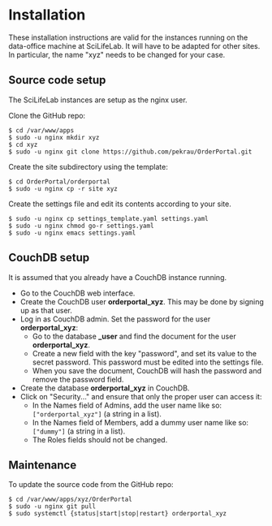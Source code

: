 Installation
============

These installation instructions are valid for the instances running on
the data-office machine at SciLifeLab. It will have to be adapted for
other sites. In particular, the name "xyz" needs to be changed for your
case.

Source code setup
-----------------

The SciLifeLab instances are setup as the nginx user.

Clone the GitHub repo:

    $ cd /var/www/apps
    $ sudo -u nginx mkdir xyz
    $ cd xyz
    $ sudo -u nginx git clone https://github.com/pekrau/OrderPortal.git

Create the site subdirectory using the template:

    $ cd OrderPortal/orderportal
    $ sudo -u nginx cp -r site xyz

Create the settings file and edit its contents according to your site.

    $ sudo -u nginx cp settings_template.yaml settings.yaml
    $ sudo -u nginx chmod go-r settings.yaml
    $ sudo -u nginx emacs settings.yaml

CouchDB setup
-------------

It is assumed that you already have a CouchDB instance running.

- Go to the CouchDB web interface.
- Create the CouchDB user **orderportal_xyz**. This may be done by
  signing up as that user.
- Log in as CouchDB admin. Set the password for the user **orderportal_xyz**:
  - Go to the database **_user** and find the document for the user
    **orderportal_xyz**.
  - Create a new field with the key "password", and set its value to the
    secret password. This password must be edited into the settings file.
  - When you save the document, CouchDB will hash the password and remove
    the password field.
- Create the database **orderportal_xyz** in CouchDB.
- Click on "Security..." and ensure that only the proper user can access it:
  - In the Names field of Admins, add the user name like so:
    `["orderportal_xyz"]` (a string in a list).
  - In the Names field of Members, add a dummy user name like so:
    `["dummy"]` (a string in a list).
  - The Roles fields should not be changed.

Maintenance
----------

To update the source code from the GitHub repo:

    $ cd /var/www/apps/xyz/OrderPortal
    $ sudo -u nginx git pull
    $ sudo systemctl {status|start|stop|restart} orderportal_xyz


